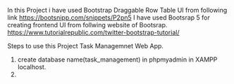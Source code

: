 In this Project i have used Bootstrap Draggable Row Table UI from following link
https://bootsnipp.com/snippets/P2pn5
I have used Bootsrap 5 for creating frontend UI from follwing website of Bootsrap.
https://www.tutorialrepublic.com/twitter-bootstrap-tutorial/


Steps to use this Project Task Managemnet Web App.
1. create database name(task_management) in phpmyadmin in XAMPP localhost.
2. 